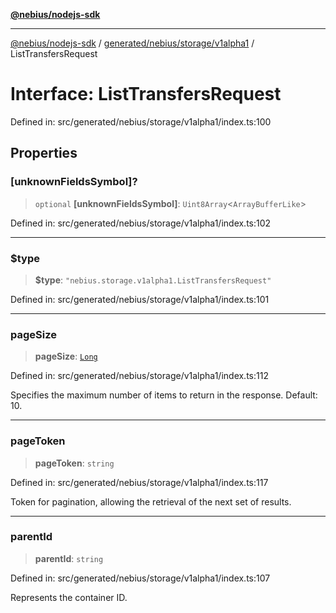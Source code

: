 [**@nebius/nodejs-sdk**](../../../../../README.md)

---

[@nebius/nodejs-sdk](../../../../../README.md) / [generated/nebius/storage/v1alpha1](../README.md) / ListTransfersRequest

# Interface: ListTransfersRequest

Defined in: src/generated/nebius/storage/v1alpha1/index.ts:100

## Properties

### \[unknownFieldsSymbol\]?

> `optional` **\[unknownFieldsSymbol\]**: `Uint8Array`\<`ArrayBufferLike`\>

Defined in: src/generated/nebius/storage/v1alpha1/index.ts:102

---

### $type

> **$type**: `"nebius.storage.v1alpha1.ListTransfersRequest"`

Defined in: src/generated/nebius/storage/v1alpha1/index.ts:101

---

### pageSize

> **pageSize**: [`Long`](../../../../../runtime/protos/core/classes/Long.md)

Defined in: src/generated/nebius/storage/v1alpha1/index.ts:112

Specifies the maximum number of items to return in the response. Default: 10.

---

### pageToken

> **pageToken**: `string`

Defined in: src/generated/nebius/storage/v1alpha1/index.ts:117

Token for pagination, allowing the retrieval of the next set of results.

---

### parentId

> **parentId**: `string`

Defined in: src/generated/nebius/storage/v1alpha1/index.ts:107

Represents the container ID.
